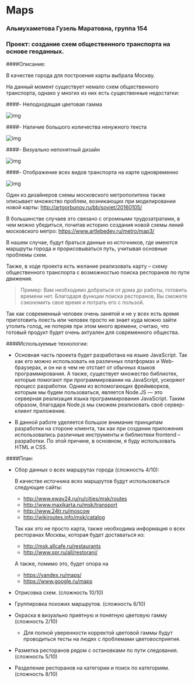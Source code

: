 # Maps

### Альмухаметова Гузель Маратовна, группа 154
### Проект: создание схем общественного транспорта на основе геоданных.

####Описание:

В качестве города для построения карты выбрала Москву.

На данный момент существует немало схем общественного транспорта, однако у многих из них есть существенные недостатки:

####-     Неподходящая цветовая гамма

![img](http://kolia.pp.ru/creative/busmap/images/troll1.png)

####-     Наличие большого количества ненужного текста 

![img](https://img.artlebedev.ru/everything/metro/map3/process-1/moscow-metro-map3-process-06.gif)

####-     Визуально непонятный дизайн

![img](http://artgorbunov.ru/bb/soviet/20160105/london-night-buses@fx.png)

####-     Отображение всех видов транспорта на карте одновременно

![img](http://artgorbunov.ru/bb/soviet/20160105/budapest@fx.jpg)

Один из дизайнеров схемы московского метрополитена также описывает множество проблем, возникающих при моделировании новой карты: http://artgorbunov.ru/bb/soviet/20160105/

В большинстве случаев это связано с огромными трудозатратами, в чем можно убедиться, почитав историю создания новой схемы линий московского метро: https://www.artlebedev.ru/metro/map3/

 В нашем случае, будут браться данные из источников, где имеются маршруты города и прорисовываться путь, учитывая основные проблемы схем.

Также, в ходе проекта есть желание реализовать карту – схему общественного транспорта с возможностью поиска ресторанов по пути движения. 
>Пример: Вам необходимо добраться от дома до работы, готовить времени нет. Благодаря функции поиска ресторанов, Вы сможете сэкономить свое время и потрать его с пользой. 

Так как современный человек очень занятой и не у всех есть время приготовить поесть или человек просто не знает куда можно зайти утолить голод, не потеряв при этом много времени, считаю, что готовый продукт будет очень актуален для современного общества.

####Используемые технологии:

- Основная часть проекта будет разработана на языке JavaScript. Так как его можно использовать на различных платформах и Web-браузерах, и он ни в чем не отстает от обычных языков программирования.  А также, существует множество библиотек, которые помогают при программировании на JavaScript, ускоряют процесс разработки. Одним из вспомогающих фреймворков, которым мы будем пользоваться, является Node.JS — это серверная реализация языка программирования JavaScript. Таким образом, благодаря Node.js мы сможем реализовать своё сервер-клиент приложение.

- В данной работе уделяется большое внимание принципам разработки на стороне клиента, так как при создании приложения использовались различные инструменты и библиотеки frontend – разработки. По этой причине, в основном, я буду использовать HTML и CSS.


####План:
- Сбор данных о всех маршрутах города (сложность 4/10):

    В качестве источника всех маршрутов будут использоваться следующие сайты:
    - http://www.eway24.ru/ru/cities/msk/routes
    - http://www.maxikarta.ru/msk/transport
    - http://www.24tr.ru/moscow
    - http://wikiroutes.info/msk/catalog
    
    Так как это не просто карта, также необходима информация о всех ресторанах Москвы, которая будет доставаться из:
    - http://msk.allcafe.ru/restaurants
    - http://www.spr.ru/all/restorani/

    А также, помимо это, будет опора на
    - https://yandex.ru/maps/
    - https://www.google.ru/maps
    
- Отрисовка схем. (сложность 10/10)
    
- Группировка похожих маршрутов. (сложность 6/10)
 
- Окраска в визуально приятную и понятную цветовую гамму (сложность 2/10)
     - Для полной уверенности корректой цветовой гаммы будут проводиться тесты на людях с проблемами цветовосприятия.
     
- Разметка ресторанов рядом с остановками по пути следования. (сложность 5/10)
 
- Разделение ресторанов на категории и поиск по категориям. (сложность 8/10)
 





